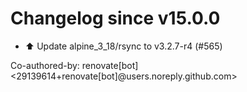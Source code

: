 # Changelog since v15.0.0
- ⬆️ Update alpine_3_18/rsync to v3.2.7-r4 (#565)

Co-authored-by: renovate[bot] <29139614+renovate[bot]@users.noreply.github.com> 
